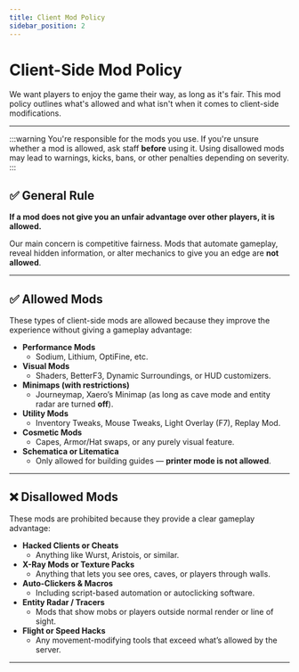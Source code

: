 ```yaml
---
title: Client Mod Policy
sidebar_position: 2
---
```


# Client-Side Mod Policy

We want players to enjoy the game their way, as long as it's fair. This mod policy outlines what's allowed and what isn't when it comes to client-side modifications.

---
:::warning
You're responsible for the mods you use. If you're unsure whether a mod is allowed, ask staff **before** using it. Using disallowed mods may lead to warnings, kicks, bans, or other penalties depending on severity.
:::


## ✅ General Rule

**If a mod does not give you an unfair advantage over other players, it is allowed.**

Our main concern is competitive fairness. Mods that automate gameplay, reveal hidden information, or alter mechanics to give you an edge are **not allowed**.

---

## ✅ Allowed Mods

These types of client-side mods are allowed because they improve the experience without giving a gameplay advantage:

- **Performance Mods**
  - Sodium, Lithium, OptiFine, etc.
- **Visual Mods**
  - Shaders, BetterF3, Dynamic Surroundings, or HUD customizers.
- **Minimaps (with restrictions)**
  - Journeymap, Xaero’s Minimap (as long as cave mode and entity radar are turned **off**).
- **Utility Mods**
  - Inventory Tweaks, Mouse Tweaks, Light Overlay (F7), Replay Mod.
- **Cosmetic Mods**
  - Capes, Armor/Hat swaps, or any purely visual feature.
- **Schematica or Litematica**
  - Only allowed for building guides — **printer mode is not allowed**.

---

## ❌ Disallowed Mods

These mods are prohibited because they provide a clear gameplay advantage:

- **Hacked Clients or Cheats**
  - Anything like Wurst, Aristois, or similar.
- **X-Ray Mods or Texture Packs**
  - Anything that lets you see ores, caves, or players through walls.
- **Auto-Clickers & Macros**
  - Including script-based automation or autoclicking software.
- **Entity Radar / Tracers**
  - Mods that show mobs or players outside normal render or line of sight.
- **Flight or Speed Hacks**
  - Any movement-modifying tools that exceed what’s allowed by the server.




---
